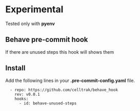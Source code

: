 # Experimental 
Tested only with **pyenv** 

## Behave pre-commit hook
If there are unused steps this hook will shows them

## Install

Add the following lines in your **.pre-commit-config.yaml** file.

```
  - repo: https://github.com/celltrak/behave_hook
    rev: v0.0.1
    hooks:
      - id: behave-unused-steps
```
